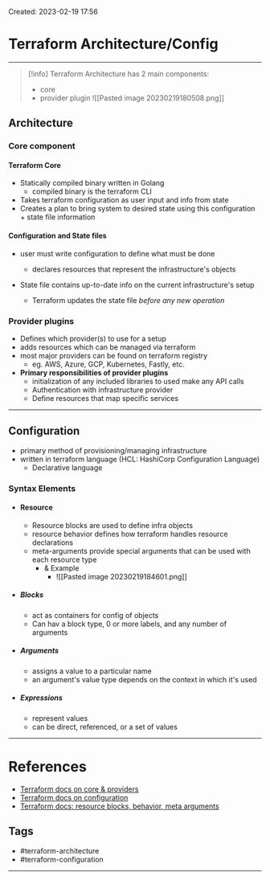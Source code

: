 Created: 2023-02-19 17:56
# Terraform Architecture/Config
---

> [!info] Terraform Architecture has 2 main components:
> - core
> - provider plugin
> 	 ![[Pasted image 20230219180508.png]]


## Architecture

### Core component

#### Terraform Core
- Statically compiled binary written in Golang
	- compiled binary is the terraform CLI
- Takes terraform configuration as user input and info from state
- Creates a plan to bring system to desired state using this configuration + state file information

#### Configuration and State files
- user must write configuration to define what must be done
	- declares resources that represent the infrastructure's objects
	
- State file contains up-to-date info on the current infrastructure's setup 
	- Terraform updates the state file *before any new operation* 

### Provider plugins
- Defines which provider(s) to use for a setup
- adds resources which can be managed via terraform
- most major providers can be found on terraform registry
	- eg. AWS, Azure, GCP, Kubernetes, Fastly, etc.
- **Primary responsibilities of provider plugins**
	- initialization of any included libraries to used make any API calls
	- Authentication with infrastructure provider
	- Define resources that map specific services


---

## Configuration
- primary method of provisioning/managing infrastructure
- written in terraform language (HCL: HashiCorp Configuration Language)
	- Declarative language
### Syntax Elements
- #### Resource
	- Resource blocks are used to define infra objects
	- resource behavior defines how terraform handles resource declarations
	- meta-arguments provide special arguments that can be used with each resource type
		- & Example 
			- ![[Pasted image 20230219184601.png]]
- ##### Blocks
	- act as containers for config of objects
	- Can hav a block type, 0 or more labels, and any number of arguments
- ##### Arguments
	- assigns a value to a particular name
	- an argument's value type depends on the context in which it's used
- ##### Expressions
	- represent values
	- can be direct, referenced, or a set of values

---
# References
- [Terraform docs on core & providers](https://developer.hashicorp.com/terraform/plugin/how-terraform-works)
- [Terraform docs on configuration](https://developer.hashicorp.com/terraform/language) 
- [Terraform docs: resource blocks, behavior, meta arguments](https://developer.hashicorp.com/terraform/language/resources)

## Tags
- #terraform-architecture
- #terraform-configuration

---